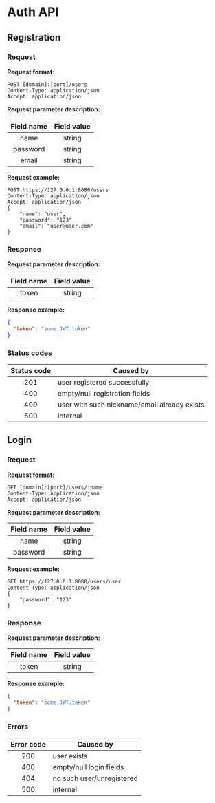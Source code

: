 # Auth API     

## Registration

### Request

__Request format:__

```
POST [domain]:[port]/users
Content-Type: application/json
Accept: application/json
```

__Request parameter description:__

| Field name    | Field value   |
|:-------------:|:-------------:|
| name          | string        |
| password      | string        |
| email         | string        |

__Request example:__

```
POST https://127.0.0.1:8080/users
Content-Type: application/json
Accept: application/json
{
    "name": "user",
    "password": "123",
    "email": "user@user.com"
}
```

### Response

__Request parameter description:__

| Field name    | Field value   |
|:-------------:|:-------------:|
| token         | string        |

__Response example:__

```json
{
  "token": "some.JWT.token"
}
```

### Status codes

| Status code | Caused by                                    |
|:-----------:|----------------------------------------------|
| 201         | user registered successfully                 |
| 400         | empty/null registration fields               |
| 409         | user with such nickname/email already exists |
| 500         | internal                                     |


## Login

### Request

__Request format:__

```
GET [domain]:[port]/users/:name
Content-Type: application/json
Accept: application/json
```

__Request parameter description:__

| Field name    | Field value   |
|:-------------:|:-------------:|
| name          | string        |
| password      | string        |

__Request example:__

```
GET https://127.0.0.1:8080/users/user
Content-Type: application/json
{
    "password": "123"
}
```

### Response

__Request parameter description:__

| Field name    | Field value   |
|:-------------:|:-------------:|
| token         | string        |

__Response example:__

```json
{
  "token": "some.JWT.token"
}
```

### Errors

| Error code  | Caused by                 |
|:-----------:|---------------------------|
| 200         | user exists               |
| 400         | empty/null login fields   |
| 404         | no such user/unregistered |
| 500         | internal                  |